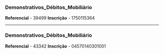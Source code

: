 ### Demonstrativos_Débitos_Mobiliário

**Referencial** - 39499
**Inscrição** - 1750115364
__________
### Demonstrativos_Débitos_Mobiliário

**Referencial** - 43342
**Inscrição** - 04570140301001
